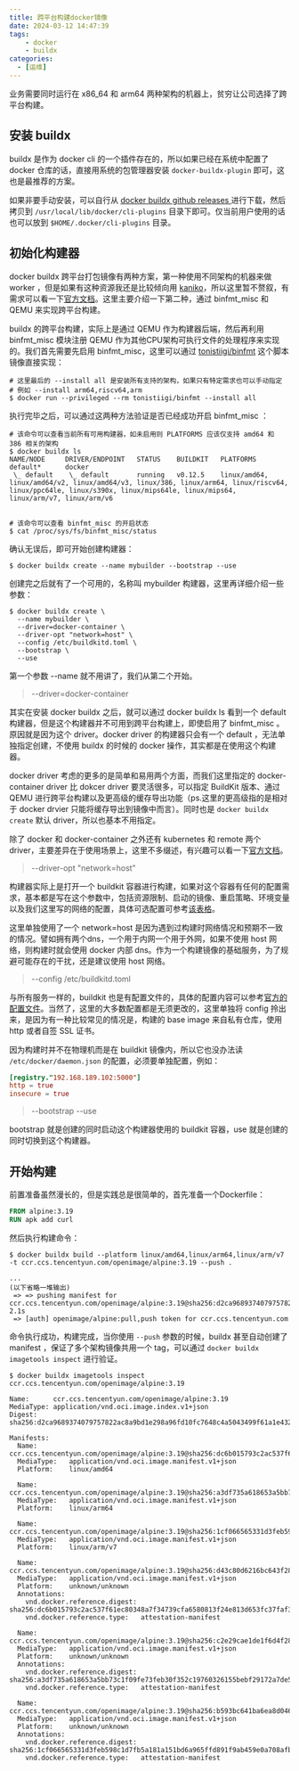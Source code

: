 ```yaml
---
title: 跨平台构建docker镜像
date: 2024-03-12 14:47:39
tags:
    - docker
    - buildx
categories:
  - [运维]
---
```


业务需要同时运行在 x86_64 和 arm64 两种架构的机器上，贫穷让公司选择了跨平台构建。

## 安装 buildx

buildx 是作为 docker cli 的一个插件存在的，所以如果已经在系统中配置了 docker 仓库的话，直接用系统的包管理器安装 `docker-buildx-plugin` 即可，这也是最推荐的方案。

如果非要手动安装，可以自行从 [ docker buildx github releases ](https://github.com/docker/buildx/releases/latest) 进行下载，然后拷贝到 `/usr/local/lib/docker/cli-plugins` 目录下即可。仅当前用户使用的话也可以放到 `$HOME/.docker/cli-plugins` 目录。

## 初始化构建器

docker buildx 跨平台打包镜像有两种方案，第一种使用不同架构的机器来做 worker ，但是如果有这种资源我还是比较倾向用 [kaniko](https://github.com/GoogleContainerTools/kaniko)，所以这里暂不赘叙，有需求可以看一下[官方文档](https://docs.docker.com/build/building/multi-platform/#multiple-native-nodes)。这里主要介绍一下第二种，通过 binfmt_misc 和 QEMU 来实现跨平台构建。

buildx 的跨平台构建，实际上是通过 QEMU 作为构建器后端，然后再利用 binfmt_misc 模块注册 QEMU 作为其他CPU架构可执行文件的处理程序来实现的。我们首先需要先启用 binfmt_misc，这里可以通过 [tonistiigi/binfmt](https://github.com/tonistiigi/binfmt) 这个脚本镜像直接实现：

```shell
# 这里最后的 --install all 是安装所有支持的架构，如果只有特定需求也可以手动指定
# 例如 --install arm64,riscv64,arm
$ docker run --privileged --rm tonistiigi/binfmt --install all
```

执行完毕之后，可以通过这两种方法验证是否已经成功开启 binfmt_misc ：

```shell
# 该命令可以查看当前所有可用构建器，如未启用则 PLATFORMS 应该仅支持 amd64 和 386 相关的架构
$ docker buildx ls
NAME/NODE     DRIVER/ENDPOINT   STATUS    BUILDKIT   PLATFORMS
default*      docker
 \_ default    \_ default       running   v0.12.5    linux/amd64, linux/amd64/v2, linux/amd64/v3, linux/386, linux/arm64, linux/riscv64, linux/ppc64le, linux/s390x, linux/mips64le, linux/mips64, linux/arm/v7, linux/arm/v6


# 该命令可以查看 binfmt_misc 的开启状态
$ cat /proc/sys/fs/binfmt_misc/status
```

确认无误后，即可开始创建构建器：

```shell
$ docker buildx create --name mybuilder --bootstrap --use
```

创建完之后就有了一个可用的，名称叫 mybuilder 构建器，这里再详细介绍一些参数：

```shell
$ docker buildx create \
  --name mybuilder \
  --driver=docker-container \
  --driver-opt "network=host" \
  --config /etc/buildkitd.toml \
  --bootstrap \
  --use
```

第一个参数 --name 就不用讲了，我们从第二个开始。

> --driver=docker-container

其实在安装 docker buildx 之后，就可以通过 docker buildx ls 看到一个 default 构建器，但是这个构建器并不可用到跨平台构建上，即使启用了 binfmt_misc 。原因就是因为这个 driver。docker driver 的构建器只会有一个 default ，无法单独指定创建，不使用 buildx 的时候的 docker 操作，其实都是在使用这个构建器。

docker driver 考虑的更多的是简单和易用两个方面，而我们这里指定的 docker-container driver 比 dokcer driver 要灵活很多，可以指定 BuildKit 版本、通过 QEMU 进行跨平台构建以及更高级的缓存导出功能（ps.这里的更高级指的是相对于 docker drvier 只能将缓存导出到镜像中而言）。同时也是 `docker buildx create` 默认 driver，所以也基本不用指定。

除了 docker 和 docker-container 之外还有 kubernetes 和 remote 两个 driver，主要差异在于使用场景上，这里不多缀述，有兴趣可以看一下[官方文档](https://docs.docker.com/build/drivers/)。

> --driver-opt "network=host"

构建器实际上是打开一个 buildkit 容器进行构建，如果对这个容器有任何的配置需求，基本都是写在这个参数中，包括资源限制、启动的镜像、重启策略、环境变量以及我们这里写的网络的配置，具体可选配置可参考[该表格](https://docs.docker.com/build/drivers/docker-container/#synopsis)。

这里单独使用了一个 network=host 是因为遇到过构建时网络情况和预期不一致的情况。譬如拥有两个dns，一个用于内网一个用于外网，如果不使用 host 网络，则构建时就会使用 docker 内部 dns。作为一个构建镜像的基础服务，为了规避可能存在的干扰，还是建议使用 host 网络。

> --config /etc/buildkitd.toml

与所有服务一样的，buildkit 也是有配置文件的，具体的配置内容可以参考[官方的配置文件](https://docs.docker.com/build/buildkit/toml-configuration/)。当然了，这里的大多数配置都是无须更改的，这里单独将 config 拎出来，是因为有一种比较常见的情况是，构建的 base image 来自私有仓库，使用 http 或者自签 SSL 证书。

因为构建时并不在物理机而是在 buildkit 镜像内，所以它也没办法读 `/etc/docker/daemon.json` 的配置，必须要单独配置，例如：

```toml
[registry."192.168.189.102:5000"]
http = true
insecure = true
```

> --bootstrap --use

bootstrap 就是创建的同时启动这个构建器使用的 buildkit 容器，use 就是创建的同时切换到这个构建器。

## 开始构建

前置准备虽然漫长的，但是实践总是很简单的，首先准备一个Dockerfile：

```Dockerfile
FROM alpine:3.19
RUN apk add curl
```

然后执行构建命令：
```shell
$ docker buildx build --platform linux/amd64,linux/arm64,linux/arm/v7 -t ccr.ccs.tencentyun.com/openimage/alpine:3.19 --push .

...
(以下省略一堆输出)
 => => pushing manifest for ccr.ccs.tencentyun.com/openimage/alpine:3.19@sha256:d2ca9689374079757822ac8a9bd1e298a96fd10fc7648c4a5043499f61a1e432                                                            2.1s
 => [auth] openimage/alpine:pull,push token for ccr.ccs.tencentyun.com
```

命令执行成功，构建完成，当你使用 `--push` 参数的时候，buildx 甚至自动创建了 manifest ，保证了多个架构镜像共用一个 tag，可以通过 `docker buildx imagetools inspect` 进行验证。

```shell
$ docker buildx imagetools inspect ccr.ccs.tencentyun.com/openimage/alpine:3.19

Name:      ccr.ccs.tencentyun.com/openimage/alpine:3.19
MediaType: application/vnd.oci.image.index.v1+json
Digest:    sha256:d2ca9689374079757822ac8a9bd1e298a96fd10fc7648c4a5043499f61a1e432

Manifests:
  Name:        ccr.ccs.tencentyun.com/openimage/alpine:3.19@sha256:dc6b015793c2ac537f61ec80348a7f34739cfa6580813f24e813d653fc37faf3
  MediaType:   application/vnd.oci.image.manifest.v1+json
  Platform:    linux/amd64

  Name:        ccr.ccs.tencentyun.com/openimage/alpine:3.19@sha256:a3df735a618653a5bb73c1f09fe73feb30f352c19760326155bebf29172a7de5
  MediaType:   application/vnd.oci.image.manifest.v1+json
  Platform:    linux/arm64

  Name:        ccr.ccs.tencentyun.com/openimage/alpine:3.19@sha256:1cf066565331d3feb598c1d7fb5a181a151bd6a965ffd891f9ab459e0a708afb
  MediaType:   application/vnd.oci.image.manifest.v1+json
  Platform:    linux/arm/v7

  Name:        ccr.ccs.tencentyun.com/openimage/alpine:3.19@sha256:d43c80d6216bc643f283163c89b6f3d5813d02e8fa76f5a86115bcf8b16d10a2
  MediaType:   application/vnd.oci.image.manifest.v1+json
  Platform:    unknown/unknown
  Annotations:
    vnd.docker.reference.digest: sha256:dc6b015793c2ac537f61ec80348a7f34739cfa6580813f24e813d653fc37faf3
    vnd.docker.reference.type:   attestation-manifest

  Name:        ccr.ccs.tencentyun.com/openimage/alpine:3.19@sha256:c2e29cae1de1f6d4f285ed5055c871c745862054c8693b2e4d51fa9c3cb49954
  MediaType:   application/vnd.oci.image.manifest.v1+json
  Platform:    unknown/unknown
  Annotations:
    vnd.docker.reference.digest: sha256:a3df735a618653a5bb73c1f09fe73feb30f352c19760326155bebf29172a7de5
    vnd.docker.reference.type:   attestation-manifest

  Name:        ccr.ccs.tencentyun.com/openimage/alpine:3.19@sha256:b593bc641ba6ea8d046ff4d6e78f73ac4be1422c1ad3db0fc23dfc07950d049b
  MediaType:   application/vnd.oci.image.manifest.v1+json
  Platform:    unknown/unknown
  Annotations:
    vnd.docker.reference.digest: sha256:1cf066565331d3feb598c1d7fb5a181a151bd6a965ffd891f9ab459e0a708afb
    vnd.docker.reference.type:   attestation-manifest
```